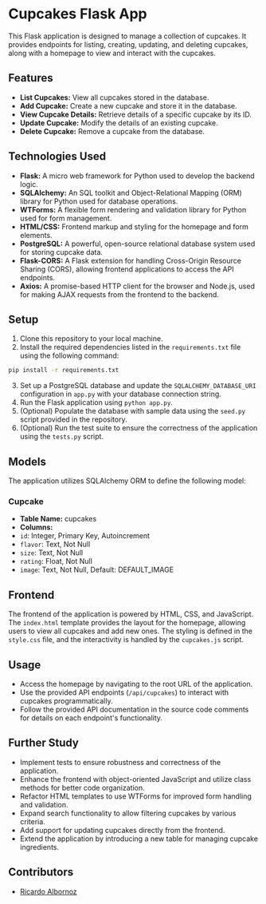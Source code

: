 # Cupcakes Flask App

This Flask application is designed to manage a collection of cupcakes. It provides endpoints for listing, creating, updating, and deleting cupcakes, along with a homepage to view and interact with the cupcakes.

## Features

- **List Cupcakes:** View all cupcakes stored in the database.
- **Add Cupcake:** Create a new cupcake and store it in the database.
- **View Cupcake Details:** Retrieve details of a specific cupcake by its ID.
- **Update Cupcake:** Modify the details of an existing cupcake.
- **Delete Cupcake:** Remove a cupcake from the database.

## Technologies Used

- **Flask:** A micro web framework for Python used to develop the backend logic.
- **SQLAlchemy:** An SQL toolkit and Object-Relational Mapping (ORM) library for Python used for database operations.
- **WTForms:** A flexible form rendering and validation library for Python used for form management.
- **HTML/CSS:** Frontend markup and styling for the homepage and form elements.
- **PostgreSQL:** A powerful, open-source relational database system used for storing cupcake data.
- **Flask-CORS:** A Flask extension for handling Cross-Origin Resource Sharing (CORS), allowing frontend applications to access the API endpoints.
- **Axios:** A promise-based HTTP client for the browser and Node.js, used for making AJAX requests from the frontend to the backend.

## Setup

1. Clone this repository to your local machine.
2. Install the required dependencies listed in the `requirements.txt` file using the following command:
``` bash
pip install -r requirements.txt
```
3. Set up a PostgreSQL database and update the `SQLALCHEMY_DATABASE_URI` configuration in `app.py` with your database connection string.
4. Run the Flask application using `python app.py`.
5. (Optional) Populate the database with sample data using the `seed.py` script provided in the repository.
6. (Optional) Run the test suite to ensure the correctness of the application using the `tests.py` script.

## Models

The application utilizes SQLAlchemy ORM to define the following model:

### Cupcake

- **Table Name:** cupcakes
- **Columns:**
- `id`: Integer, Primary Key, Autoincrement
- `flavor`: Text, Not Null
- `size`: Text, Not Null
- `rating`: Float, Not Null
- `image`: Text, Not Null, Default: DEFAULT_IMAGE

## Frontend

The frontend of the application is powered by HTML, CSS, and JavaScript. The `index.html` template provides the layout for the homepage, allowing users to view all cupcakes and add new ones. The styling is defined in the `style.css` file, and the interactivity is handled by the `cupcakes.js` script.

## Usage

- Access the homepage by navigating to the root URL of the application.
- Use the provided API endpoints (`/api/cupcakes`) to interact with cupcakes programmatically.
- Follow the provided API documentation in the source code comments for details on each endpoint's functionality.

## Further Study

- Implement tests to ensure robustness and correctness of the application.
- Enhance the frontend with object-oriented JavaScript and utilize class methods for better code organization.
- Refactor HTML templates to use WTForms for improved form handling and validation.
- Expand search functionality to allow filtering cupcakes by various criteria.
- Add support for updating cupcakes directly from the frontend.
- Extend the application by introducing a new table for managing cupcake ingredients.

## Contributors

- [Ricardo Albornoz](https://github.com/RicardoAlbornozgi)
